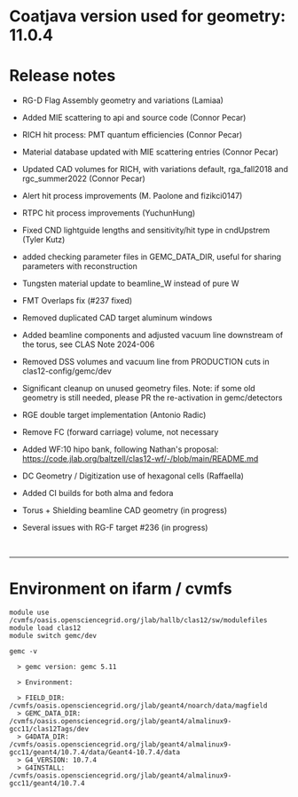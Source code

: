 # Coatjava version used for geometry: 11.0.4

# Release notes


- RG-D Flag Assembly geometry and variations (Lamiaa) 
- Added MIE scattering to api and source code (Connor Pecar)
- RICH hit process: PMT quantum efficiencies (Connor Pecar)
- Material database updated with MIE scattering entries (Connor Pecar)
- Updated CAD volumes for RICH, with variations default, rga_fall2018 and rgc_summer2022 (Connor Pecar)
- Alert hit process improvements (M. Paolone and fizikci0147)
- RTPC hit process improvements (YuchunHung)
- Fixed CND lightguide lengths and sensitivity/hit type in cndUpstrem (Tyler Kutz)
- added checking parameter files in GEMC_DATA_DIR, useful for sharing parameters with reconstruction
- Tungsten material update to beamline_W instead of pure W
- FMT Overlaps fix (#237 fixed)
- Removed duplicated CAD target aluminum windows
- Added beamline components and adjusted vacuum line downstream of the torus, see CLAS Note 2024-006
- Removed DSS volumes and vacuum line from PRODUCTION cuts in clas12-config/gemc/dev
- Significant cleanup on unused geometry files. Note: if some old geometry is still needed, please PR the re-activation in gemc/detectors
- RGE double target implementation (Antonio Radic)
- Remove FC (forward carriage) volume, not necessary
- Added WF:10 hipo bank, following Nathan's proposal: https://code.jlab.org/baltzell/clas12-wf/-/blob/main/README.md 
- DC Geometry / Digitization use of hexagonal cells (Raffaella) 
- Added CI builds for both alma and fedora


- Torus + Shielding beamline CAD geometry (in progress) 
- Several issues with RG-F target #236 (in progress)




<br/>
<hr/>


 # Environment on ifarm / cvmfs

```
module use /cvmfs/oasis.opensciencegrid.org/jlab/hallb/clas12/sw/modulefiles 
module load clas12
module switch gemc/dev

gemc -v 

  > gemc version: gemc 5.11

  > Environment:

  > FIELD_DIR: /cvmfs/oasis.opensciencegrid.org/jlab/geant4/noarch/data/magfield
  > GEMC_DATA_DIR: /cvmfs/oasis.opensciencegrid.org/jlab/geant4/almalinux9-gcc11/clas12Tags/dev
  > G4DATA_DIR: /cvmfs/oasis.opensciencegrid.org/jlab/geant4/almalinux9-gcc11/geant4/10.7.4/data/Geant4-10.7.4/data
  > G4_VERSION: 10.7.4
  > G4INSTALL: /cvmfs/oasis.opensciencegrid.org/jlab/geant4/almalinux9-gcc11/geant4/10.7.4

```
